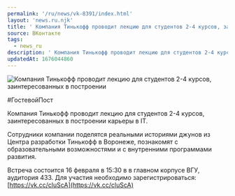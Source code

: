 ```yaml
---
permalink: '/ru/news/vk-8391/index.html'
layout: 'news.ru.njk'
title: ' Компания Тинькофф проводит лекцию для студентов 2-4 курсов, заинтересованных в построении'
source: ВКонтакте
tags:
  - news_ru
description: ' Компания Тинькофф проводит лекцию для студентов 2-4 курсов, заинтересованных в построении'
updatedAt: 1676044860
---
```

![ Компания Тинькофф проводит лекцию для студентов 2-4 курсов, заинтересованных в построении](https://sun1-20.userapi.com/impg/PXMYbtA90t63T5MMf2co_bnUEpOXw34bvyup9Q/E9PfCmAiWAs.jpg?size=512x512&quality=96&sign=51ddd02e0140cc24e76cdde6655af76d&c_uniq_tag=EOEtt78AUQ6PbKJeek62QJBYvCRT-8QDLI7Z1U0YX00&type=album)

#ГостевойПост

Компания Тинькофф проводит лекцию для студентов 2-4 курсов, заинтересованных в построении карьеры в IT.

Сотрудники компании поделятся реальными историями джунов из Центра разработки Тинькофф в Воронеже, познакомят с образовательными возможностями и с внутренними программами развития.

Встреча состоится 16 февраля в 15:30 в в главном корпусе ВГУ, аудитория 433.
Для участия необходимо зарегистрироваться: [https://vk.cc/cluScA](https://vk.cc/cluScA)
